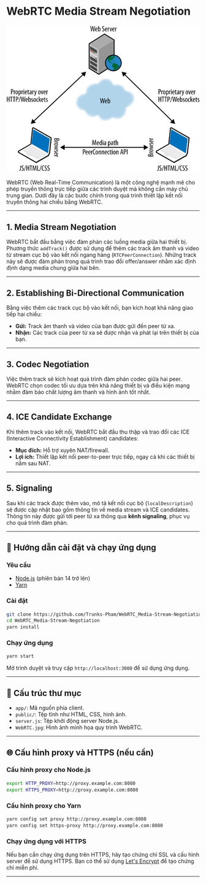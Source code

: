 # WebRTC Media Stream Negotiation

![WebRTC Media Negotiation Overview](./image.png)

WebRTC (Web Real-Time Communication) là một công nghệ mạnh mẽ cho phép truyền thông trực tiếp giữa các trình duyệt mà không cần máy chủ trung gian. Dưới đây là các bước chính trong quá trình thiết lập kết nối truyền thông hai chiều bằng WebRTC.

---

## 1. Media Stream Negotiation

WebRTC bắt đầu bằng việc đàm phán các luồng media giữa hai thiết bị. Phương thức `addTrack()` được sử dụng để thêm các track âm thanh và video từ stream cục bộ vào kết nối ngang hàng (`RTCPeerConnection`). Những track này sẽ được đàm phán trong quá trình trao đổi offer/answer nhằm xác định định dạng media chung giữa hai bên.

---

## 2. Establishing Bi-Directional Communication

Bằng việc thêm các track cục bộ vào kết nối, bạn kích hoạt khả năng giao tiếp hai chiều:

* **Gửi:** Track âm thanh và video của bạn được gửi đến peer từ xa.
* **Nhận:** Các track của peer từ xa sẽ được nhận và phát lại trên thiết bị của bạn.

---

## 3. Codec Negotiation

Việc thêm track sẽ kích hoạt quá trình đàm phán codec giữa hai peer. WebRTC chọn codec tối ưu dựa trên khả năng thiết bị và điều kiện mạng nhằm đảm bảo chất lượng âm thanh và hình ảnh tốt nhất.

---

## 4. ICE Candidate Exchange

Khi thêm track vào kết nối, WebRTC bắt đầu thu thập và trao đổi các ICE (Interactive Connectivity Establishment) candidates:

* **Mục đích:** Hỗ trợ xuyên NAT/firewall.
* **Lợi ích:** Thiết lập kết nối peer-to-peer trực tiếp, ngay cả khi các thiết bị nằm sau NAT.

---

## 5. Signaling

Sau khi các track được thêm vào, mô tả kết nối cục bộ (`localDescription`) sẽ được cập nhật bao gồm thông tin về media stream và ICE candidates. Thông tin này được gửi tới peer từ xa thông qua **kênh signaling**, phục vụ cho quá trình đàm phán.

---

## 🚀 Hướng dẫn cài đặt và chạy ứng dụng

### Yêu cầu

* [Node.js](https://nodejs.org/) (phiên bản 14 trở lên)
* [Yarn](https://classic.yarnpkg.com/en/docs/install)

### Cài đặt

```bash
git clone https://github.com/Trunks-Pham/WebRTC_Media-Stream-Negotiation.git
cd WebRTC_Media-Stream-Negotiation
yarn install
```

### Chạy ứng dụng

```bash
yarn start
```

Mở trình duyệt và truy cập `http://localhost:3000` để sử dụng ứng dụng.

---

## 📁 Cấu trúc thư mục

* `app/`: Mã nguồn phía client.
* `public/`: Tệp tĩnh như HTML, CSS, hình ảnh.
* `server.js`: Tệp khởi động server Node.js.
* `WebRTC.jpg`: Hình ảnh minh họa quy trình WebRTC.

---

## 🌐 Cấu hình proxy và HTTPS (nếu cần)

### Cấu hình proxy cho Node.js

```bash
export HTTP_PROXY=http://proxy.example.com:8080
export HTTPS_PROXY=http://proxy.example.com:8080
```

### Cấu hình proxy cho Yarn

```bash
yarn config set proxy http://proxy.example.com:8080
yarn config set https-proxy http://proxy.example.com:8080
```

### Chạy ứng dụng với HTTPS

Nếu bạn cần chạy ứng dụng trên HTTPS, hãy tạo chứng chỉ SSL và cấu hình server để sử dụng HTTPS. Bạn có thể sử dụng [Let's Encrypt](https://letsencrypt.org/) để tạo chứng chỉ miễn phí.

---